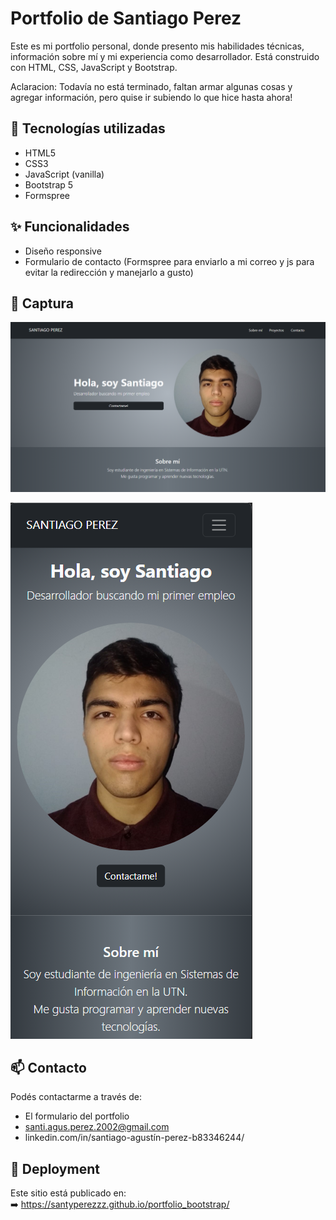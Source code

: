 # Portfolio de Santiago Perez

Este es mi portfolio personal, donde presento mis habilidades técnicas, información sobre mí y mi experiencia como desarrollador. Está construido con HTML, CSS, JavaScript y Bootstrap.

Aclaracion: Todavía no está terminado, faltan armar algunas cosas y agregar información, pero quise ir subiendo lo que hice hasta ahora!

## 🚀 Tecnologías utilizadas

- HTML5
- CSS3
- JavaScript (vanilla)
- Bootstrap 5
- Formspree

## ✨ Funcionalidades

- Diseño responsive
- Formulario de contacto (Formspree para enviarlo a mi correo y js para evitar la redirección y manejarlo a gusto)

## 📸 Captura

![Captura del portfolio desktop](./desktop.png) <!-- Si tenés una imagen del sitio -->

![Captura del portfolio mobile](./mobile.png)

## 📫 Contacto

Podés contactarme a través de:
- El formulario del portfolio
- santi.agus.perez.2002@gmail.com
- linkedin.com/in/santiago-agustín-perez-b83346244/

## 🔗 Deployment

Este sitio está publicado en:  
➡️ https://santyperezzz.github.io/portfolio_bootstrap/
